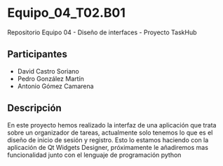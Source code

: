 # Equipo_04_T02.B01
 Repositorio Equipo 04 - Diseño de interfaces - Proyecto TaskHub
 
## Participantes
- David Castro Soriano 
- Pedro González Martín 
- Antonio Gómez Camarena

## Descripción
En este proyecto hemos realizado la interfaz de una aplicación que trata sobre un organizador de tareas, actualmente solo tenemos lo que es el diseño de inicio de sesión y registro.
Esto lo estamos haciendo con la aplicación de Qt Widgets Designer, próximamente le añadiremos mas funcionalidad junto con el lenguaje de programación python
